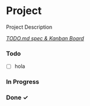 # Project

Project Description

<em>[TODO.md spec & Kanban Board](https://bit.ly/3fCwKfM)</em>

### Todo

- [ ] hola  

### In Progress


### Done ✓



